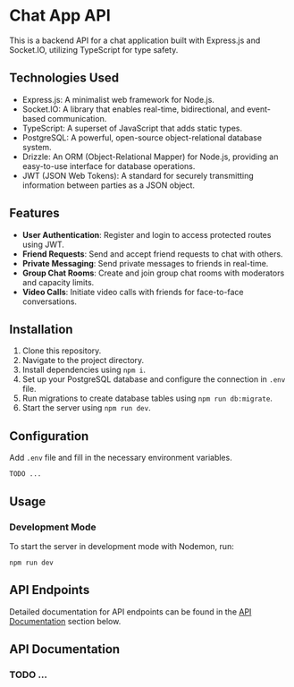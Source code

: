 # Chat App API

This is a backend API for a chat application built with Express.js and Socket.IO, utilizing TypeScript for type safety.

## Technologies Used

- Express.js: A minimalist web framework for Node.js.
- Socket.IO: A library that enables real-time, bidirectional, and event-based communication.
- TypeScript: A superset of JavaScript that adds static types.
- PostgreSQL: A powerful, open-source object-relational database system.
- Drizzle: An ORM (Object-Relational Mapper) for Node.js, providing an easy-to-use interface for database operations.
- JWT (JSON Web Tokens): A standard for securely transmitting information between parties as a JSON object.

## Features

- **User Authentication**: Register and login to access protected routes using JWT.
- **Friend Requests**: Send and accept friend requests to chat with others.
- **Private Messaging**: Send private messages to friends in real-time.
- **Group Chat Rooms**: Create and join group chat rooms with moderators and capacity limits.
- **Video Calls**: Initiate video calls with friends for face-to-face conversations.

## Installation

1. Clone this repository.
2. Navigate to the project directory.
3. Install dependencies using `npm i`.
4. Set up your PostgreSQL database and configure the connection in `.env` file.
5. Run migrations to create database tables using `npm run db:migrate`.
6. Start the server using `npm run dev`.

## Configuration

Add `.env` file and fill in the necessary environment variables.

```
TODO ...
```

## Usage

### Development Mode

To start the server in development mode with Nodemon, run:

```
npm run dev
```

## API Endpoints

Detailed documentation for API endpoints can be found in the [API Documentation](#api-documentation) section below.

## API Documentation

### TODO ...
